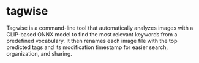 # tagwise
Tagwise is a command-line tool that automatically analyzes images with a CLIP-based ONNX model to find the most relevant keywords from a predefined vocabulary. It then renames each image file with the top predicted tags and its modification timestamp for easier search, organization, and sharing.

